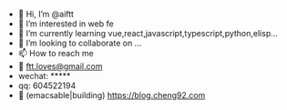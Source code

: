 - 👋 Hi, I’m @aiftt
- 👀 I’m interested in web fe
- 🌱 I’m currently learning vue,react,javascript,typescript,python,elisp...
- 💞️ I’m looking to collaborate on ...
- 📫 How to reach me 
- :email: ftt.loves@gmail.com
- wechat: *****
- qq: 604522194
- 💁 (emacsable|building) https://blog.cheng92.com

<!---
aiftt/aiftt is a ✨ special ✨ repository because its `README.md` (this file) appears on your GitHub profile.
You can click the Preview link to take a look at your changes.
--->
